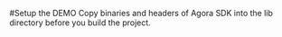 #Setup the DEMO
Copy binaries and headers of Agora SDK into the lib directory before you build the project.
